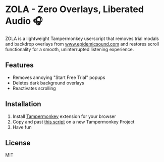 # ZOLA - Zero Overlays, Liberated Audio 🎧

ZOLA is a lightweight Tampermonkey userscript that removes trial modals and backdrop overlays from www.epidemicsound.com and restores scroll functionality for a smooth, uninterrupted listening experience.

## Features
- Removes annoying "Start Free Trial" popups
- Deletes dark background overlays
- Reactivates scrolling

## Installation
1. Install [Tampermonkey](https://www.tampermonkey.net/) extension for your browser
2. Copy and past [this script]([https://github.com/tonpseudo/zola/raw/main/zola.user.js](https://github.com/AIY0H/ZOLA/blob/main/Script)) on a new Tampermonkey Project
3. Have fun

## License
MIT

